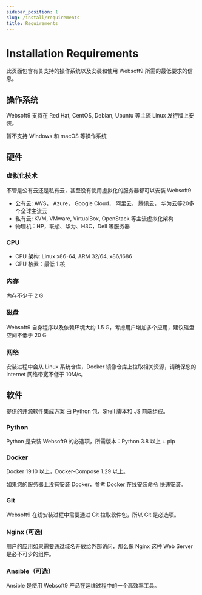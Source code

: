 ```yaml
---
sidebar_position: 1
slug: /install/requirements
title: Requirements
---
```


# Installation Requirements

此页面包含有关支持的操作系统以及安装和使用 Websoft9 所需的最低要求的信息。

## 操作系统

Websoft9 支持在 Red Hat, CentOS, Debian, Ubuntu 等主流 Linux 发行版上安装。

暂不支持 Windows 和 macOS 等操作系统  

## 硬件

### 虚拟化技术

不管是公有云还是私有云，甚至没有使用虚拟化的服务器都可以安装 Websoft9

* 公有云: AWS， Azure， Google Cloud， 阿里云， 腾讯云， 华为云等20多个全球主流云
* 私有云: KVM, VMware, VirtualBox, OpenStack 等主流虚拟化架构
* 物理机：HP，联想、华为、H3C，Dell 等服务器

### CPU

* CPU 架构: Linux x86-64, ARM 32/64, x86/i686
* CPU 核素：最低 1 核

### 内存

内存不少于 2 G


### 磁盘

Websoft9 自身程序以及依赖环境大约 1.5 G，考虑用户增加多个应用，建议磁盘空间不低于 20 G

### 网络

安装过程中会从 Linux 系统仓库，Docker 镜像仓库上拉取相关资源，请确保您的 Internet 网络带宽不低于 10M/s。


## 软件

提供的开源软件集成方案 由 Python 包，Shell 脚本和 JS 前端组成。

### Python

Python 是安装 Websoft9 的必选项，所需版本：Python 3.8 以上 + pip 

### Docker

Docker 19.10 以上，Docker-Compose 1.29 以上。  

如果您的服务器上没有安装 Docker，参考[ Docker 在线安装命令](../docker#install) 快速安装。  

### Git

Websoft9 在线安装过程中需要通过 Git 拉取软件包，所以 Git 是必选项。  

### Nginx (可选)

用户的应用如果需要通过域名开放给外部访问，那么像 Nginx 这种 Web Server 是必不可少的组件。  

### Ansible（可选）

Ansible 是使用 Websoft9 产品在运维过程中的一个高效率工具。  
